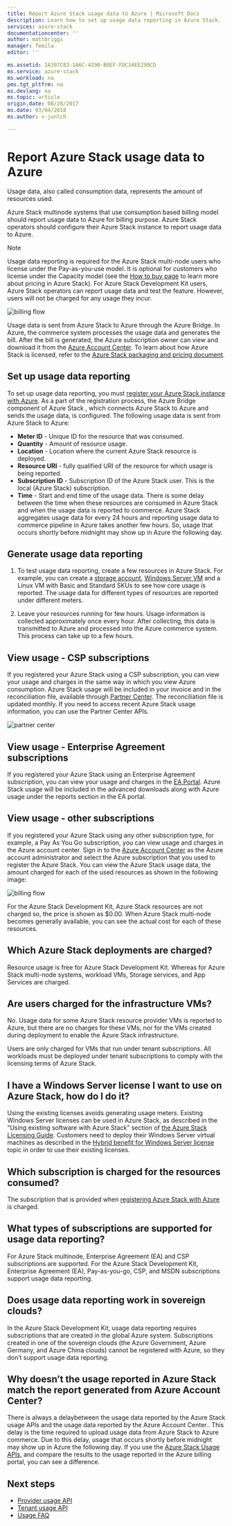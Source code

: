 ```yaml
---
title: Report Azure Stack usage data to Azure | Microsoft Docs
description: Learn how to set up usage data reporting in Azure Stack.
services: azure-stack
documentationcenter: ''
author: mattbriggs
manager: femila
editor: ''

ms.assetid: 2A397C83-1A6C-4290-B0EF-FDC34EE290CD
ms.service: azure-stack
ms.workload: na
pms.tgt_pltfrm: na
ms.devlang: na
ms.topic: article
origin.date: 08/28/2017
ms.date: 03/04/2018
ms.author: v-junlch

---
```


# Report Azure Stack usage data to Azure 

Usage data, also called consumption data, represents the amount of resources used. 

Azure Stack multinode systems that use consumption based billing model should report usage data to Azure for billing purpose.  Azure Stack operators should configure their Azure Stack instance to report usage data to Azure.

> [!NOTE]
> Usage data reporting is required for the Azure Stack multi-node users who license under the Pay-as-you-use model. It is optional for customers who license under the Capacity model (see the [How to buy page](https://azure.microsoft.com/overview/azure-stack/how-to-buy/) to learn more about pricing in Azure Stack). For Azure Stack Development Kit users, Azure Stack operators can report usage data and test the feature. However, users will not be charged for any usage they incur. 


![billing flow](./media/azure-stack-usage-reporting/billing-flow.png)

Usage data is sent from Azure Stack to Azure through the Azure Bridge. In Azure, the commerce system processes the usage data and generates the bill. After the bill is generated, the Azure subscription owner can view and download it from the [Azure Account Center](https://account.windowsazure.cn/Subscriptions). To learn about how Azure Stack is licensed, refer to the [Azure Stack packaging and pricing document](https://go.microsoft.com/fwlink/?LinkId=842847&clcid=0x409).

## Set up usage data reporting

To set up usage data reporting, you must [register your Azure Stack instance with Azure](azure-stack-register.md). As a part of the registration process, the Azure Bridge component of Azure Stack , which connects Azure Stack to Azure and sends the usage data, is configured. The following usage data is sent from Azure Stack to Azure:

- **Meter ID** - Unique ID for the resource that was consumed.
- **Quantity** - Amount of resource usage.
- **Location** - Location where the current Azure Stack resource is deployed.
- **Resource URI** - fully qualified URI of the resource for which usage is being reported.
- **Subscription ID** - Subscription ID of the Azure Stack user. This is the local (Azure Stack) subscription.
- **Time** - Start and end time of the usage data. There is some delay between the time when these resources are consumed in Azure Stack and when the usage data is reported to commerce. Azure Stack aggregates usage data for every 24 hours and reporting usage data to commerce pipeline in Azure takes another few hours. So, usage that occurs shortly before midnight may show up in Azure the following day.

## Generate usage data reporting

1. To test usage data reporting, create a few resources in Azure Stack. For example, you can create a [storage account](azure-stack-provision-storage-account.md), [Windows Server VM](azure-stack-provision-vm.md) and a Linux VM with Basic and Standard SKUs to see how core usage is reported. The usage data for different types of resources are reported under different meters.

2. Leave your resources running for few hours. Usage information is collected approximately once every hour. After collecting, this data is transmitted to Azure and processed into the Azure commerce system. This process can take up to a few hours.

## View usage - CSP subscriptions

If you registered your Azure Stack using a CSP subscription, you can view your usage and charges in the same way in which you view Azure consumption. Azure Stack usage will be included in your invoice and in the reconciliation file, available through [Partner Center](https://partnercenter.microsoft.com/partner/home). The reconciliation file is updated monthly. If you need to access recent Azure Stack usage information, you can use the Partner Center APIs.

   ![partner center](./media/azure-stack-usage-reporting/partner-center.png)


## View usage - Enterprise Agreement subscriptions

If you registered your Azure Stack using an Enterprise Agreement subscription, you can view your usage and charges in the [EA Portal](https://ea.azure.com/). Azure Stack usage will be included in the advanced downloads along with Azure usage under the reports section in the EA portal. 

## View usage - other subscriptions

If you registered your Azure Stack using any other subscription type, for example, a Pay As You Go subscription, you can view usage and charges in the Azure account center. Sign in to the [Azure Account Center](https://account.windowsazure.cn/Subscriptions) as the Azure account administrator and select the Azure subscription that you used to register the Azure Stack. You can view the Azure Stack usage data, the amount charged for each of the used resources as shown in the following image:

   ![billing flow](./media/azure-stack-usage-reporting/pricing-details.png)

For the Azure Stack Development Kit, Azure Stack resources are not charged so, the price is shown as $0.00. When Azure Stack multi-node becomes generally available, you can see the actual cost for each of these resources.

## Which Azure Stack deployments are charged?

Resource usage is free for Azure Stack Development Kit. Whereas for Azure Stack multi-node systems, workload VMs, Storage services, and App Services are charged.

## Are users charged for the infrastructure VMs?

No. Usage data for some Azure Stack resource provider VMs is reported to Azure, but there are no charges for these VMs, nor for the VMs created during deployment to enable the Azure Stack infrastructure.  

Users are only charged for VMs that run under tenant subscriptions. All workloads must be deployed under tenant subscriptions to comply with the licensing terms of Azure Stack.

## I have a Windows Server license I want to use on Azure Stack, how do I do it?

Using the existing licenses avoids generating usage meters. Existing Windows Server licenses can be used in Azure Stack, as described in the “Using existing software with Azure Stack” section of [the Azure Stack Licensing Guide](https://go.microsoft.com/fwlink/?LinkId=851536&clcid=0x409). Customers need to deploy their Windows Server virtual machines as described in the [Hybrid benefit for Windows Server license](/virtual-machines/windows/hybrid-use-benefit-licensing) topic in order to use their existing licenses.

## Which subscription is charged for the resources consumed?
The subscription that is provided when [registering Azure Stack with Azure](azure-stack-register.md) is charged.

## What types of subscriptions are supported for usage data reporting?

For Azure Stack multinode, Enterprise Agreement (EA) and CSP subscriptions are supported. For the Azure Stack Development Kit, Enterprise Agreement (EA), Pay-as-you-go, CSP, and MSDN subscriptions support usage data reporting.

## Does usage data reporting work in sovereign clouds?

In the Azure Stack Development Kit, usage data reporting requires subscriptions that are created in the global Azure system. Subscriptions created in one of the sovereign clouds (the Azure Government, Azure Germany, and Azure China clouds) cannot be registered with Azure, so they don’t support usage data reporting.

## Why doesn’t the usage reported in Azure Stack match the report generated from Azure Account Center?

There is always a delaybetween the usage data reported by the Azure Stack usage APIs and the usage data reported  by the Azure Account Center.. This delay is the time required to upload usage data from Azure Stack to Azure commerce. Due to this delay, usage that occurs shortly before midnight may show up in Azure the following day. If you use the [Azure Stack Usage APIs](azure-stack-provider-resource-api.md), and compare the results to the usage reported in the Azure billing portal, you can see a difference.

## Next steps

- [Provider usage API](azure-stack-provider-resource-api.md)  
- [Tenant usage API](azure-stack-tenant-resource-usage-api.md)
- [Usage FAQ](azure-stack-usage-related-faq.md)

